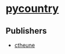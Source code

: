 # [pycountry](https://pypi.org/project/pycountry)



## Publishers
- [ctheune](https://pypi.org/user/ctheune)

